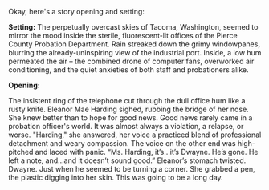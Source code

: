 Okay, here's a story opening and setting:

**Setting:** The perpetually overcast skies of Tacoma, Washington, seemed to mirror the mood inside the sterile, fluorescent-lit offices of the Pierce County Probation Department. Rain streaked down the grimy windowpanes, blurring the already-uninspiring view of the industrial port. Inside, a low hum permeated the air – the combined drone of computer fans, overworked air conditioning, and the quiet anxieties of both staff and probationers alike.

**Opening:**

The insistent ring of the telephone cut through the dull office hum like a rusty knife. Eleanor Mae Harding sighed, rubbing the bridge of her nose. She knew better than to hope for good news. Good news rarely came in a probation officer's world. It was almost always a violation, a relapse, or worse. "Harding," she answered, her voice a practiced blend of professional detachment and weary compassion. The voice on the other end was high-pitched and laced with panic. “Ms. Harding, it’s…it’s Dwayne. He’s gone. He left a note, and…and it doesn’t sound good.” Eleanor’s stomach twisted. Dwayne. Just when he seemed to be turning a corner. She grabbed a pen, the plastic digging into her skin. This was going to be a long day.
